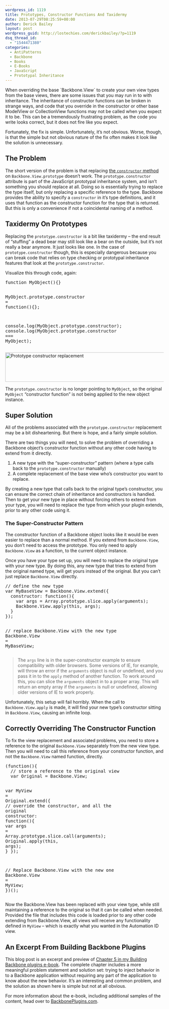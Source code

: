 ```yaml
---
wordpress_id: 1119
title: Prototypes, Constructor Functions And Taxidermy
date: 2013-07-29T08:25:59+00:00
author: Derick Bailey
layout: post
wordpress_guid: http://lostechies.com/derickbailey/?p=1119
dsq_thread_id:
  - "1544471380"
categories:
  - AntiPatterns
  - Backbone
  - Books
  - E-Books
  - JavaScript
  - Prototypal Inheritance
---
```

When overriding the base \`Backbone.View\` to create your own view types from the base views, there are some issues that you may run in to with inheritance. The inheritance of constructor functions can be broken in strange ways, and code that you override in the constructor or other base ModelView or CollectionView functions may not be called when you expect it to be. This can be a tremendously frustrating problem, as the code you write looks correct, but it does not fire like you expect.

Fortunately, the fix is simple. Unfortunately, it&#8217;s not obvious. Worse, though, is that the simple but not obvious nature of the fix often makes it look like the solution is unnecessary.

## The Problem

The short version of the problem is that replacing [the `constructor` method](https://developer.mozilla.org/en-US/docs/Web/JavaScript/Reference/Global_Objects/Object/constructor) on `Backbone.View.prototype` doesn&#8217;t work. The `prototype.constructor` attribute is part of the JavaScript prototypal inheritance system, and isn&#8217;t something you should replace at all. Doing so is essentially trying to replace the type itself, but only replacing a specific reference to the type. Backbone provides the ability to specify a `constructor` in it&#8217;s type definitions, and it uses that function as the constructor function for the type that is returned. But this is only a convenience if not a coincidental naming of a method.

## Taxidermy On Prototypes

Replacing the `prototype.constructor` is a bit like taxidermy &#8211; the end result of &#8220;stuffing&#8221; a dead bear may still look like a bear on the outside, but it&#8217;s not really a bear anymore. It just looks like one. In the case of `prototype.constructor` though, this is especially dangerous because you can break code that relies on type checking or prototypal inheritance features that look at the `prototype.constructor`.

Visualize this through code, again:

<div class="highlight">
  <pre><span class="kd">function</span> <span class="nx">MyObject</span><span class="p">(){}</span>

<span class="nx">MyObject</span><span class="p">.</span><span class="nx">prototype</span><span class="p">.</span><span class="nx">constructor</span> <span class="o">=</span> <span class="kd">function</span><span class="p">(){};</span>

<span class="nx">console</span><span class="p">.</span><span class="nx">log</span><span class="p">(</span><span class="nx">MyObject</span><span class="p">.</span><span class="nx">prototype</span><span class="p">.</span><span class="nx">constructor</span><span class="p">);</span>
<span class="nx">console</span><span class="p">.</span><span class="nx">log</span><span class="p">(</span><span class="nx">MyObject</span><span class="p">.</span><span class="nx">prototype</span><span class="p">.</span><span class="nx">constructor</span> <span class="o">===</span> <span class="nx">MyObject</span><span class="p">);</span>
</pre>
</div>

<img src="https://lostechies.com/content/derickbailey/uploads/2013/07/prototype_constructor-replacement.png" alt="Prototype constructor replacement" width="600" height="93" border="0" />

The `prototype.constructor` is no longer pointing to `MyObject`, so the original `MyObject` &#8220;constructor function&#8221; is not being applied to the new object instance.

## Super Solution

All of the problems associated with the `prototype.constructor` replacement may be a bit disheartening. But there is hope, and a fairly simple solution.

There are two things you will need, to solve the problem of overriding a Backbone object&#8217;s constructor function without any other code having to extend from it directly.

  1. A new type with the &#8220;super-constructor&#8221; pattern (where a type calls back to the `prototype.constructor` manually)
  2. A complete replacement of the base view who&#8217;s constructor you want to replace.

By creating a new type that calls back to the original type&#8217;s constructor, you can ensure the correct chain of inheritance and constructors is handled. Then to get your new type in place without forcing others to extend from your type, you will need to replace the type from which your plugin extends, prior to any other code using it.

### The Super-Constructor Pattern

The constructor function of a Backbone object looks like it would be even easier to replace than a normal method. If you extend from `Backbone.View`, you don&#8217;t need to access the prototype. You only need to apply `Backbone.View` as a function, to the current object instance.

Once you have your type set up, you will need to replace the original type with your new type. By doing this, any new type that tries to extend from the original named type, will get yours instead of the original. But you can&#8217;t just replace `Backbone.View` directly.

<div class="highlight">
  <pre><span class="c1">// define the new type</span>
<span class="k">var</span> <span class="n">MyBaseView</span> <span class="o">=</span> <span class="n">Backbone</span><span class="p">.</span><span class="n">View</span><span class="p">.</span><span class="n">extend</span><span class="p">({</span>
  <span class="nl">constructor:</span> <span class="k">function</span><span class="p">(){</span>
    <span class="k">var</span> <span class="n">args</span> <span class="o">=</span> <span class="n">Array</span><span class="p">.</span><span class="n">prototype</span><span class="p">.</span><span class="n">slice</span><span class="p">.</span><span class="n">apply</span><span class="p">(</span><span class="n">arguments</span><span class="p">);</span>
    <span class="n">Backbone</span><span class="p">.</span><span class="n">View</span><span class="p">.</span><span class="n">apply</span><span class="p">(</span><span class="k">this</span><span class="p">,</span> <span class="n">args</span><span class="p">);</span>
  <span class="p">}</span>
<span class="p">});</span>

<span class="c1">// replace Backbone.View with the new type</span>
<span class="n">Backbone</span><span class="p">.</span><span class="n">View</span> <span class="o">=</span> <span class="n">MyBaseView</span><span class="p">;</span>
</pre>
</div>

> The `args` line is in the super-constructor example to ensure compatibility with older browsers. Some versions of IE, for example, will throw an error if the `arguments` object is null or undefined, and you pass it in to the `apply` method of another function. To work around this, you can slice the `arguments` object in to a proper array. This will return an empty array if the `arguments` is null or undefined, allowing older versions of IE to work properly.

Unfortunately, this setup will fail horribly. When the call to `Backbone.View.apply` is made, it will find your new type&#8217;s constructor sitting in `Backbone.View`, causing an infinite loop.

## Correctly Overriding The Constructor Function

To fix the view replacement and associated problems, you need to store a reference to the original `Backbone.View` separately from the new view type. Then you will need to call this reference from your constructor function, and not the `Backbone.View` named function, directly.

<div class="highlight">
  <pre><span class="p">(</span><span class="kd">function</span><span class="p">(){</span>
  <span class="c1">// store a reference to the original view</span>
  <span class="kd">var</span> <span class="nx">Original</span> <span class="o">=</span> <span class="nx">Backbone</span><span class="p">.</span><span class="nx">View</span><span class="p">;</span>

  <span class="kd">var</span> <span class="nx">MyView</span> <span class="o">=</span> <span class="nx">Original</span><span class="p">.</span><span class="nx">extend</span><span class="p">({</span>
    <span class="c1">// override the constructor, and all the original</span>
    <span class="nx">constructor</span><span class="o">:</span> <span class="kd">function</span><span class="p">(){</span>
      <span class="kd">var</span> <span class="nx">args</span> <span class="o">=</span> <span class="nb">Array</span><span class="p">.</span><span class="nx">prototype</span><span class="p">.</span><span class="nx">slice</span><span class="p">.</span><span class="nx">call</span><span class="p">(</span><span class="nx">arguments</span><span class="p">);</span>
      <span class="nx">Original</span><span class="p">.</span><span class="nx">apply</span><span class="p">(</span><span class="k">this</span><span class="p">,</span> <span class="nx">args</span><span class="p">);</span>
    <span class="p">}</span>
  <span class="p">});</span>

  <span class="c1">// Replace Backbone.View with the new one</span>
  <span class="nx">Backbone</span><span class="p">.</span><span class="nx">View</span> <span class="o">=</span> <span class="nx">MyView</span><span class="p">;</span>
<span class="p">})();</span>
</pre>
</div>

Now the Backbone.View has been replaced with your view type, while still maintaining a reference to the original so that it can be called when needed. Provided the file that includes this code is loaded prior to any other code extending from Backbone.View, all views will receive any functionality defined in `MyView` &#8211; which is exactly what you wanted in the Automation ID view.

## An Excerpt From Building Backbone Plugins

This blog post is an excerpt and preview of [Chapter 5 in my Building Backbone plugins e-book](http://backboneplugins.com). The complete chapter includes a more meaningful problem statement and solution set: trying to inject behavior in to a Backbone application without requiring any part of the application to know about the new behavior. It&#8217;s an interesting and common problem, and the solution as shown here is simple but not at all obvious. 

For more information about the e-book, including additional samples of the content, head over to [BackbonePlugins.com](http://backboneplugins.com).